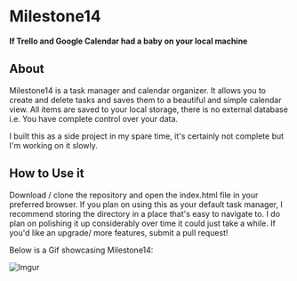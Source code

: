 # Milestone14
**If Trello and Google Calendar had a baby on your local machine**

## About
Milestone14 is a task manager and calendar organizer. It allows you to create and delete tasks and saves them to a beautiful and simple calendar view. All items are saved to your local storage, there is no external database i.e. You have complete control over your data.

I built this as a side project in my spare time, it's certainly not complete but I'm working on it slowly.

## How to Use it
Download / clone the repository and open the index.html file in your preferred browser. If you plan on using this as your default task manager, I recommend storing the directory in a place that's easy to navigate to. I do plan on polishing it up considerably over time it could just take a while. If you'd like an upgrade/ more features, submit a pull request!

Below is a Gif showcasing Milestone14:

![Imgur](https://i.imgur.com/KsPBTIb.gifv)
